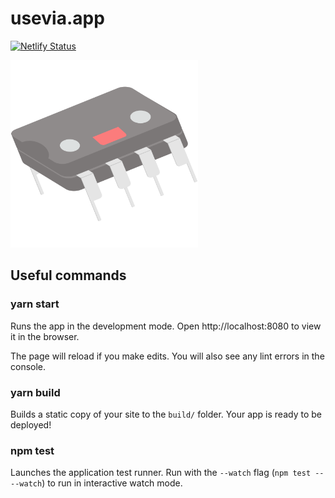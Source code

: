

# usevia.app
 

[![Netlify Status](https://api.netlify.com/api/v1/badges/9439214c-1d81-45b8-bbfc-bdae3082610c/deploy-status)](https://app.netlify.com/sites/zen-poincare-02a1be/deploys)

<img src="public/images/chippy.png" width="300"/>

## Useful commands
### yarn start

Runs the app in the development mode.
Open http://localhost:8080 to view it in the browser.

The page will reload if you make edits.
You will also see any lint errors in the console.

### yarn build

Builds a static copy of your site to the `build/` folder.
Your app is ready to be deployed!


### npm test

Launches the application test runner.
Run with the `--watch` flag (`npm test -- --watch`) to run in interactive watch mode.
